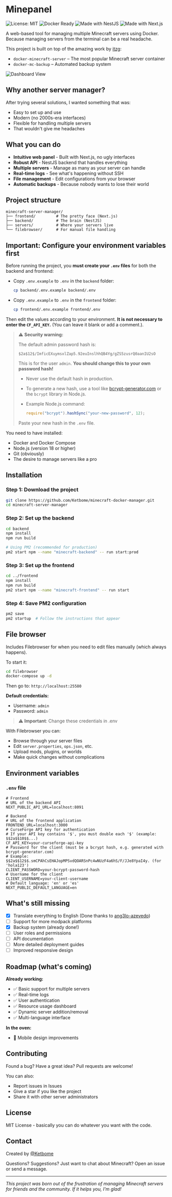 # Minepanel

![License: MIT](https://img.shields.io/badge/License-MIT-yellow.svg)
![Docker Ready](https://img.shields.io/badge/Docker-Ready-blue)
![Made with NestJS](https://img.shields.io/badge/Backend-NestJS-red)
![Made with Next.js](https://img.shields.io/badge/Frontend-Next.js-black)

A web-based tool for managing multiple Minecraft servers using Docker. Because managing servers from the terminal can be a real headache.

This project is built on top of the amazing work by [itzg](https://github.com/itzg):

- `docker-minecraft-server` – The most popular Minecraft server container
- `docker-mc-backup` – Automated backup system

![Dashboard View](./assets/Animation.gif)

## Why another server manager?

After trying several solutions, I wanted something that was:

- Easy to set up and use
- Modern (no 2000s-era interfaces)
- Flexible for handling multiple servers
- That wouldn't give me headaches

## What you can do

- **Intuitive web panel** - Built with Next.js, no ugly interfaces
- **Robust API** - NestJS backend that handles everything
- **Multiple servers** - Manage as many as your server can handle
- **Real-time logs** - See what's happening without SSH
- **File management** - Edit configurations from your browser
- **Automatic backups** - Because nobody wants to lose their world

## Project structure

```
minecraft-server-manager/
├── frontend/         # The pretty face (Next.js)
├── backend/          # The brain (NestJS)
├── servers/          # Where your servers live
└── filebrowser/      # For manual file handling
```

## Important: Configure your environment variables first

Before running the project, you **must create your `.env` files** for both the backend and frontend:

- Copy `.env.example` to `.env` in the `backend` folder:
  ```bash
  cp backend/.env.example backend/.env
  ```
- Copy `.env.example` to `.env` in the `frontend` folder:
  ```bash
  cp frontend/.env.example frontend/.env
  ```

Then edit the values according to your environment. **It is not necessary to enter the `CF_API_KEY`.** (You can leave it blank or add a comment.).

> ⚠️ **Security warning:**
>
> The default admin password hash is:
>
> `$2a$12$/ImficEXuymsxlZap5.92euInslhhQB4Yg/gZS5zusrQ0aanIU2sO`
>
> This is for the user `admin`. **You should change this to your own password hash!**
>
> - Never use the default hash in production.
> - To generate a new hash, use a tool like [bcrypt-generator.com](https://bcrypt-generator.com/) or the `bcrypt` library in Node.js.
> - Example Node.js command:
>
>   ```js
>   require("bcrypt").hashSync("your-new-password", 12);
>   ```
>
> Paste your new hash in the `.env` file.

You need to have installed:

- Docker and Docker Compose
- Node.js (version 18 or higher)
- Git (obviously)
- The desire to manage servers like a pro

## Installation

### Step 1: Download the project

```bash
git clone https://github.com/Ketbome/minecraft-docker-manager.git
cd minecraft-server-manager
```

### Step 2: Set up the backend

```bash
cd backend
npm install
npm run build

# Using PM2 (recommended for production)
pm2 start npm --name "minecraft-backend" -- run start:prod
```

### Step 3: Set up the frontend

```bash
cd ../frontend
npm install
npm run build
pm2 start npm --name "minecraft-frontend" -- run start
```

### Step 4: Save PM2 configuration

```bash
pm2 save
pm2 startup  # Follow the instructions that appear
```

## File browser

Includes Filebrowser for when you need to edit files manually (which always happens).

To start it:

```bash
cd filebrowser
docker-compose up -d
```

Then go to: `http://localhost:25580`

**Default credentials:**

- Username: `admin`
- Password: `admin`

> ⚠️ **Important**: Change these credentials in .env

With Filebrowser you can:

- Browse through your server files
- Edit `server.properties`, `ops.json`, etc.
- Upload mods, plugins, or worlds
- Make quick changes without complications

## Environment variables

### `.env` file

```env
# Frontend
# URL of the backend API
NEXT_PUBLIC_API_URL=localhost:8091

# Backend
# URL of the frontend application
FRONTEND_URL=localhost:3000
# CurseForge API key for authentication
# If your API key contains '$', you must double each '$' (example: $$2a$$10$$...)
CF_API_KEY=your-curseforge-api-key
# Password for the client (must be a bcrypt hash, e.g. generated with bcrypt-generator.com)
# Example: $$2a$$12$$.smCPAhCsEHAJopMPSvdQOARSnPc4wNUzF4a6hS/F/JJe8YpaI4y. (for 'hola123')
CLIENT_PASSWORD=your-bcrypt-password-hash
# Username for the client
CLIENT_USERNAME=your-client-username
# Default language: 'en' or 'es'
NEXT_PUBLIC_DEFAULT_LANGUAGE=en
```

## What's still missing

- [x] Translate everything to English (Done thanks to [ang3lo-azevedo](https://github.com/ang3lo-azevedo))
- [ ] Support for more modpack platforms
- [x] Backup system (already done!)
- [ ] User roles and permissions
- [ ] API documentation
- [ ] More detailed deployment guides
- [ ] Improved responsive design

## Roadmap (what's coming)

**Already working:**

- ✅ Basic support for multiple servers
- ✅ Real-time logs
- ✅ User authentication
- ✅ Resource usage dashboard
- ✅ Dynamic server addition/removal
- ✅ Multi-language interface

**In the oven:**

- 🔄 Mobile design improvements

## Contributing

Found a bug? Have a great idea? Pull requests are welcome!

You can also:

- Report issues in Issues
- Give a star if you like the project
- Share it with other server administrators

## License

MIT License - basically you can do whatever you want with the code.

## Contact

Created by [@Ketbome](https://github.com/Ketbome)

Questions? Suggestions? Just want to chat about Minecraft? Open an issue or send a message.

---

_This project was born out of the frustration of managing Minecraft servers for friends and the community. If it helps you, I'm glad!_

